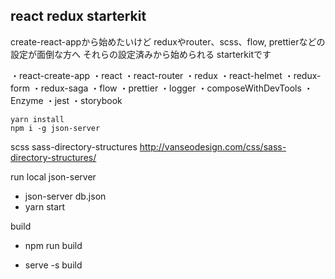 ## react redux starterkit

create-react-appから始めたいけど
reduxやrouter、scss、flow, prettierなどの設定が面倒な方へ
それらの設定済みから始められる
starterkitです

・react-create-app
・react
・react-router
・redux
・react-helmet
・redux-form
・redux-saga
・flow
・prettier
・logger
・composeWithDevTools
・Enzyme
・jest
・storybook

````
yarn install
npm i -g json-server
````

scss
sass-directory-structures
http://vanseodesign.com/css/sass-directory-structures/

run local json-server
- json-server db.json
- yarn start

build
-  npm run build

- serve -s build
